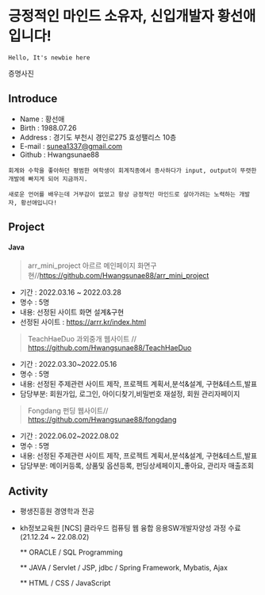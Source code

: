 # 긍정적인 마인드 소유자, 신입개발자 황선애입니다!  
```Hello, It's newbie here```
 
증명사진
 
## Introduce 
* Name : 황선애
* Birth : 1988.07.26
* Address : 경기도 부천시 경인로275 효성팰리스 10층 
* E-mail : sunea1337@gmail.com
* Github : Hwangsunae88 

``` 
회계와 수학을 좋아하던 평범한 여학생이 회계직종에서 종사하다가 input, output이 뚜렷한 개발에 빠지게 되어 지금까지.
 
새로운 언어를 배우는데 거부감이 없었고 항상 긍정적인 마인드로 살아가려는 노력하는 개발자, 황선애입니다!
```

## Project 

#### Java

> arr_mini_project 아르르 메인페이지 화면구현//https://github.com/Hwangsunae88/arr_mini_project
 + 기간 : 2022.03.16 ~ 2022.03.28
 + 명수 : 5명
 + 내용: 선정된 사이트 화면 설계&구현
 + 선정된 사이트 : https://arrr.kr/index.html
 
> TeachHaeDuo 과외중개 웹사이트 // https://github.com/Hwangsunae88/TeachHaeDuo
 + 기간 : 2022.03.30~2022.05.16
 + 명수 : 5명
 + 내용: 선정된 주제관련 사이트 제작, 프로젝트 계획서,분석&설계, 구현&테스트,발표
 + 담당부분: 회원가입, 로그인, 아이디찾기,비밀번호 재설정, 회원 관리자페이지
 
> Fongdang 펀딩 웹사이트// https://github.com/Hwangsunae88/fongdang
 + 기간 : 2022.06.02~2022.08.02
 + 명수 : 5명
 + 내용: 선정된 주제관련 사이트 제작, 프로젝트 계획서,분석&설계, 구현&테스트,발표
 + 담당부분: 메이커등록, 상품및 옵션등록, 펀딩상세페이지_좋아요, 관리자 매출조회

## Activity

* 평생진흥원 경영학과 전공
* kh정보교육원 [NCS] 클라우드 컴퓨팅 웹 융합 응용SW개발자양성 과정 수료(21.12.24 ~ 22.08.02)

  ** ORACLE / SQL Programming

  ** JAVA / Servlet / JSP, jdbc / Spring Framework, Mybatis, Ajax

  ** HTML / CSS / JavaScript

